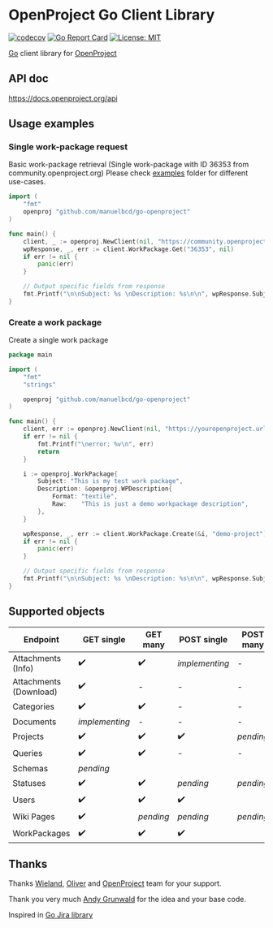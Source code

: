# OpenProject Go Client Library
[![codecov](https://codecov.io/gh/manuelbcd/go-openproject/branch/master/graph/badge.svg?token=C945C180MG)](https://codecov.io/gh/manuelbcd/go-openproject)
[![Go Report Card](https://goreportcard.com/badge/github.com/manuelbcd/go-openproject)](https://goreportcard.com/report/github.com/manuelbcd/go-openproject)
[![License: MIT](https://img.shields.io/badge/License-MIT-yellow.svg)](https://opensource.org/licenses/MIT)

[Go](https://golang.org/) client library for [OpenProject](https://www.openproject.org)

## API doc
https://docs.openproject.org/api

## Usage examples

### Single work-package request
Basic work-package retrieval (Single work-package with ID 36353 from community.openproject.org)
Please check [examples](https://github.com/manuelbcd/go-openproject/tree/master/examples) folder for different use-cases.

```go
import (
	"fmt"
	openproj "github.com/manuelbcd/go-openproject"
)

func main() {
	client, _ := openproj.NewClient(nil, "https://community.openproject.org/")
	wpResponse, _, err := client.WorkPackage.Get("36353", nil)
	if err != nil {
		panic(err)
	}

	// Output specific fields from response
	fmt.Printf("\n\nSubject: %s \nDescription: %s\n\n", wpResponse.Subject, wpResponse.Description.Raw)
}
```
### Create a work package
Create a single work package

```go
package main

import (
	"fmt"
	"strings"

	openproj "github.com/manuelbcd/go-openproject"
)

func main() {
	client, err := openproj.NewClient(nil, "https://youropenproject.url")
	if err != nil {
		fmt.Printf("\nerror: %v\n", err)
		return
	}

	i := openproj.WorkPackage{
		Subject: "This is my test work package",
		Description: &openproj.WPDescription{
			Format: "textile",
			Raw:    "This is just a demo workpackage description",
		},
	}

	wpResponse, _, err := client.WorkPackage.Create(&i, "demo-project")
	if err != nil {
		panic(err)
	}

	// Output specific fields from response
	fmt.Printf("\n\nSubject: %s \nDescription: %s\n\n", wpResponse.Subject, wpResponse.Description.Raw)
}
```
## Supported objects
| Endpoint | GET single | GET many | POST single | POST many | DELETE single | DELETE many |
| ------------- | ------------- | ------------- | ------------- | ------------- | ------------- | ------------- |
| Attachments (Info) | :heavy_check_mark: | :heavy_check_mark: | *implementing* | - | *pending* | - |
| Attachments (Download) | :heavy_check_mark: | - | - | - | - | - |
| Categories | :heavy_check_mark: | :heavy_check_mark: | - | - | - | - |
| Documents | *implementing* | - | - | - | - | - |
| Projects  | :heavy_check_mark: | :heavy_check_mark: | :heavy_check_mark: | *pending* | *pending* | *pending* | *pending* |
| Queries | :heavy_check_mark: | :heavy_check_mark: | - | - | :heavy_check_mark: | - |
| Schemas | *pending* |
| Statuses | :heavy_check_mark: | :heavy_check_mark: | *pending* | *pending* | *pending* | *pending* |
| Users | :heavy_check_mark: | :heavy_check_mark: | :heavy_check_mark: | | :heavy_check_mark: | *pending* |
| Wiki Pages | :heavy_check_mark: | *pending* | *pending* | *pending* | *pending* | *pending* |
| WorkPackages | :heavy_check_mark: | :heavy_check_mark: | :heavy_check_mark: | | :heavy_check_mark: | |

## Thanks
Thanks [Wieland](https://github.com/wielinde), [Oliver](https://github.com/oliverguenther) and [OpenProject](https://github.com/opf/openproject) team for your support.

Thank you very much [Andy Grunwald](https://github.com/andygrunwald) for the idea and your base code.

Inspired in [Go Jira library](https://github.com/andygrunwald/go-jira) 

